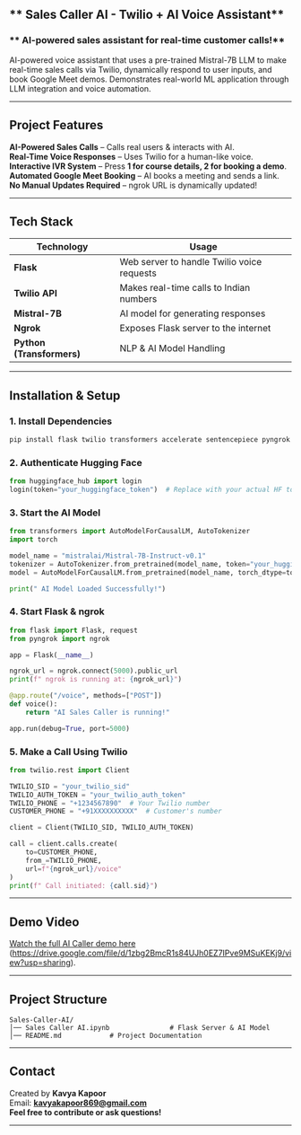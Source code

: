 
## ** Sales Caller AI - Twilio + AI Voice Assistant**
### ** AI-powered sales assistant for real-time customer calls!**
AI-powered voice assistant that uses a pre-trained Mistral-7B LLM to make real-time sales calls via Twilio, dynamically respond to user inputs, and book Google Meet demos. Demonstrates real-world ML application through LLM integration and voice automation.

---

##  **Project Features**
 **AI-Powered Sales Calls** – Calls real users & interacts with AI.  
 **Real-Time Voice Responses** – Uses Twilio for a human-like voice.  
 **Interactive IVR System** – Press **1 for course details, 2 for booking a demo**.  
 **Automated Google Meet Booking** – AI books a meeting and sends a link.  
 **No Manual Updates Required** – ngrok URL is dynamically updated!  

---

##  **Tech Stack**
| Technology | Usage |
|------------|-------|
| **Flask** | Web server to handle Twilio voice requests |
| **Twilio API** | Makes real-time calls to Indian numbers |
| **Mistral-7B** | AI model for generating responses |
| **Ngrok** | Exposes Flask server to the internet |
| **Python (Transformers)** | NLP & AI Model Handling |

---

## **Installation & Setup**
###  **1. Install Dependencies**
```bash
pip install flask twilio transformers accelerate sentencepiece pyngrok
```

###  **2. Authenticate Hugging Face**
```python
from huggingface_hub import login
login(token="your_huggingface_token")  # Replace with your actual HF token
```

###  **3. Start the AI Model**
```python
from transformers import AutoModelForCausalLM, AutoTokenizer
import torch

model_name = "mistralai/Mistral-7B-Instruct-v0.1"
tokenizer = AutoTokenizer.from_pretrained(model_name, token="your_huggingface_token")
model = AutoModelForCausalLM.from_pretrained(model_name, torch_dtype=torch.bfloat16, device_map="auto")

print(" AI Model Loaded Successfully!")
```

### **4. Start Flask & ngrok**
```python
from flask import Flask, request
from pyngrok import ngrok

app = Flask(__name__)

ngrok_url = ngrok.connect(5000).public_url
print(f" ngrok is running at: {ngrok_url}")

@app.route("/voice", methods=["POST"])
def voice():
    return "AI Sales Caller is running!"

app.run(debug=True, port=5000)
```

###  **5. Make a Call Using Twilio**
```python
from twilio.rest import Client

TWILIO_SID = "your_twilio_sid"
TWILIO_AUTH_TOKEN = "your_twilio_auth_token"
TWILIO_PHONE = "+1234567890"  # Your Twilio number
CUSTOMER_PHONE = "+91XXXXXXXXXX"  # Customer's number

client = Client(TWILIO_SID, TWILIO_AUTH_TOKEN)

call = client.calls.create(
    to=CUSTOMER_PHONE,
    from_=TWILIO_PHONE,
    url=f"{ngrok_url}/voice"
)
print(f" Call initiated: {call.sid}")
```

---

##  **Demo Video**
 [Watch the full AI Caller demo here](#) (https://drive.google.com/file/d/1zbg2BmcR1s84UJh0EZ7IPve9MSuKEKj9/view?usp=sharing).  

---

##  **Project Structure**
```
Sales-Caller-AI/
│── Sales Caller AI.ipynb               # Flask Server & AI Model
│── README.md            # Project Documentation

```

---

##  **Contact**
Created by **Kavya Kapoor**  
 Email: **kavyakapoor869@gmail.com**  
 **Feel free to contribute or ask questions!**  

---
